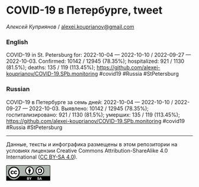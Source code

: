 COVID-19 в Петербурге, tweet
============================

*Алексей Куприянов* /
<a href="mailto:alexei.kouprianov@gmail.com" class="email">alexei.kouprianov@gmail.com</a>

### English

COVID-19 in St. Petersburg for: 2022-10-04 — 2022-10-10 / 2022-09-27 —
2022-10-03. Сonfirmed: 10142 / 12945 (78.35%); hospitalized: 921 / 1130
(81.5%); deaths: 135 / 119 (113.45%);
<a href="https://github.com/alexei-kouprianov/COVID-19.SPb.monitoring" class="uri">https://github.com/alexei-kouprianov/COVID-19.SPb.monitoring</a>
\#covid19 \#Russia \#StPetersburg

### Russian

COVID-19 в Петербурге за семь дней: 2022-10-04 — 2022-10-10 / 2022-09-27
— 2022-10-03. Выявлено: 10142 / 12945 (78.35%); госпитализировано: 921 /
1130 (81.5%); умерших: 135 / 119 (113.45%);
<a href="https://github.com/alexei-kouprianov/COVID-19.SPb.monitoring" class="uri">https://github.com/alexei-kouprianov/COVID-19.SPb.monitoring</a>
\#covid19 \#Russia \#StPetersburg

------------------------------------------------------------------------

Данные, тексты и инфографика размещены в этом репозитории на условиях
лицензии Creative Commons Attribution-ShareAlike 4.0 International ([CC
BY-SA 4.0](https://creativecommons.org/licenses/by-sa/4.0/)).

![](../misc/CC-BY-SA-icon.png "CC-BY-SA")
